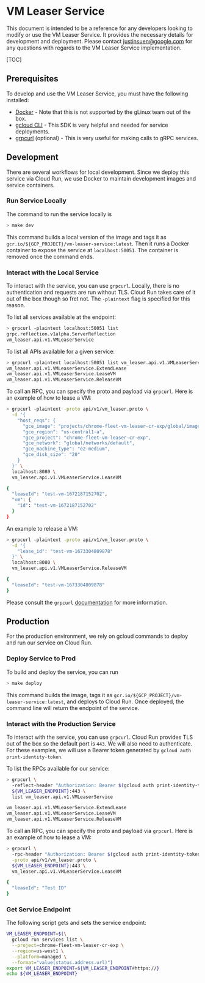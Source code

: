 # VM Leaser Service

This document is intended to be a reference for any developers looking to modify or use the VM Leaser Service. It provides the necessary details for development and deployment. Please contact justinsuen@google.com for any questions with regards to the VM Leaser Service implementation.

[TOC]

## Prerequisites

To develop and use the VM Leaser Service, you must have the following installed:
* [Docker](https://g3doc.corp.google.com/cloud/containers/g3doc/glinux-docker/install.md?cl=head) - Note that this is not supported by the gLinux team out of the box.
* [gcloud CLI](https://g3doc.corp.google.com/cloud/sdk/g3doc/index.md?cl=head#installing-and-using-the-cloud-sdk) - This SDK is very helpful and needed for service deployments.
* [grpcurl](https://github.com/fullstorydev/grpcurl) (optional) - This is very useful for making calls to gRPC services.

## Development

There are several workflows for local development. Since we deploy this service via Cloud Run, we use Docker to maintain development images and service containers.

### Run Service Locally

The command to run the service locally is

```bash
> make dev
```

This command builds a local version of the image and tags it as `gcr.io/${GCP_PROJECT}/vm-leaser-service:latest`. Then it runs a Docker container to expose the service at `localhost:50051`. The container is removed once the command ends.

### Interact with the Local Service

To interact with the service, you can use `grpcurl`. Locally, there is no authentication and requests are run without TLS. Cloud Run takes care of it out of the box though so fret not. The `-plaintext` flag is specified for this reason.

To list all services available at the endpoint:
```bash
> grpcurl -plaintext localhost:50051 list
grpc.reflection.v1alpha.ServerReflection
vm_leaser.api.v1.VMLeaserService
```

To list all APIs available for a given service:
```bash
> grpcurl -plaintext localhost:50051 list vm_leaser.api.v1.VMLeaserService
vm_leaser.api.v1.VMLeaserService.ExtendLease
vm_leaser.api.v1.VMLeaserService.LeaseVM
vm_leaser.api.v1.VMLeaserService.ReleaseVM
```

To call an RPC, you can specify the proto and payload via `grpcurl`. Here is an example of how to lease a VM:
```bash
> grpcurl -plaintext -proto api/v1/vm_leaser.proto \
  -d '{
    "host_reqs": {
      "gce_image": "projects/chrome-fleet-vm-leaser-cr-exp/global/images/betty-arc-r-release",
      "gce_region": "us-central1-a",
      "gce_project": "chrome-fleet-vm-leaser-cr-exp",
      "gce_network": "global/networks/default",
      "gce_machine_type": "e2-medium",
      "gce_disk_size": "20"
    }
  }' \
  localhost:8080 \
  vm_leaser.api.v1.VMLeaserService.LeaseVM

{
  "leaseId": "test-vm-1672187152702",
  "vm": {
    "id": "test-vm-1672187152702"
  }
}
```

An example to release a VM:
```bash
> grpcurl -plaintext -proto api/v1/vm_leaser.proto \
  -d '{
    "lease_id": "test-vm-1673304809878"
  }' \
  localhost:8080 \
  vm_leaser.api.v1.VMLeaserService.ReleaseVM

{
  "leaseId": "test-vm-1673304809878"
}
```

Please consult the `grpcurl` [documentation](https://github.com/fullstorydev/grpcurl) for more information.

## Production

For the production environment, we rely on gcloud commands to deploy and run our service on Cloud Run.

### Deploy Service to Prod

To build and deploy the service, you can run

```bash
> make deploy
```

This command builds the image, tags it as `gcr.io/${GCP_PROJECT}/vm-leaser-service:latest`, and deploys to Cloud Run. Once deployed, the command line will return the endpoint of the service.

### Interact with the Production Service

To interact with the service, you can use `grpcurl`. Cloud Run provides TLS out of the box so the default port is `443`. We will also need to authenticate. For these examples, we will use a Bearer token generated by `gcloud auth print-identity-token`.

To list the RPCs available for our service:
```bash
> grpcurl \
  -reflect-header "Authorization: Bearer $(gcloud auth print-identity-token)" \
  ${VM_LEASER_ENDPOINT}:443 \
  list vm_leaser.api.v1.VMLeaserService

vm_leaser.api.v1.VMLeaserService.ExtendLease
vm_leaser.api.v1.VMLeaserService.LeaseVM
vm_leaser.api.v1.VMLeaserService.ReleaseVM
```

To call an RPC, you can specify the proto and payload via `grpcurl`. Here is an example of how to lease a VM:
```bash
> grpcurl \
  -rpc-header "Authorization: Bearer $(gcloud auth print-identity-token)" \
  -proto api/v1/vm_leaser.proto \
  ${VM_LEASER_ENDPOINT}:443 \
  vm_leaser.api.v1.VMLeaserService.LeaseVM

{
  "leaseId": "Test ID"
}
```

### Get Service Endpoint

The following script gets and sets the service endpoint:
```bash
VM_LEASER_ENDPOINT=$(\
  gcloud run services list \
  --project=chrome-fleet-vm-leaser-cr-exp \
  --region=us-west1 \
  --platform=managed \
  --format="value(status.address.url)")
export VM_LEASER_ENDPOINT=${VM_LEASER_ENDPOINT#https://}
echo ${VM_LEASER_ENDPOINT}
```
